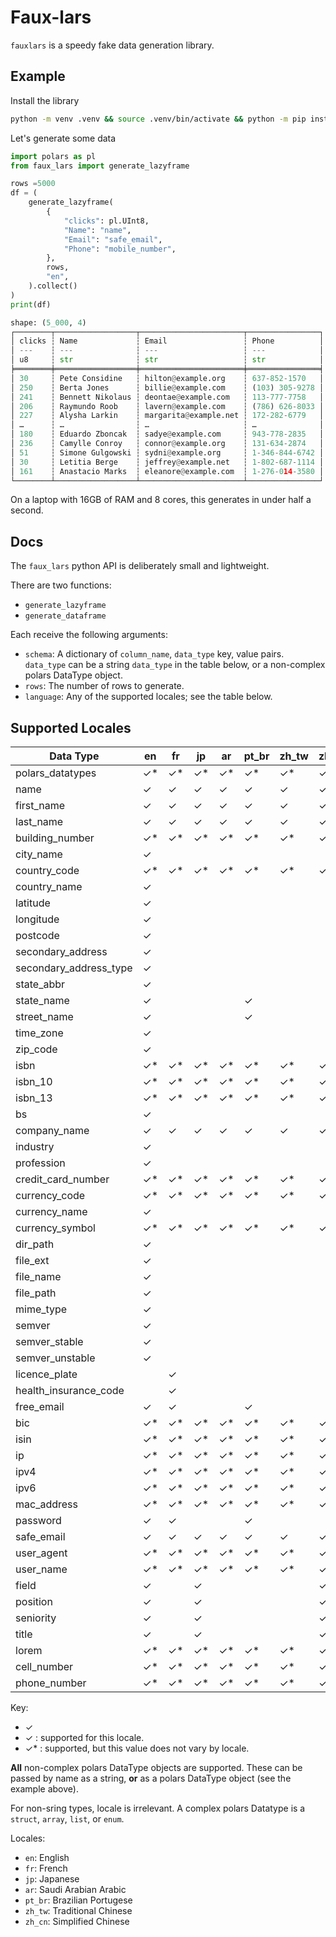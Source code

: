# Faux-lars
`fauxlars` is a speedy fake data generation library.


## Example
Install the library
```sh
python -m venv .venv && source .venv/bin/activate && python -m pip install faux_lars
```
Let's generate some data
```python
import polars as pl
from faux_lars import generate_lazyframe

rows =5000
df = (
    generate_lazyframe(
        {
            "clicks": pl.UInt8,
            "Name": "name",
            "Email": "safe_email",
            "Phone": "mobile_number",
        },
        rows,
        "en",
    ).collect()
)
print(df)
```
```python
shape: (5_000, 4)
┌────────┬──────────────────┬───────────────────────┬────────────────┐
│ clicks ┆ Name             ┆ Email                 ┆ Phone          │
│ ---    ┆ ---              ┆ ---                   ┆ ---            │
│ u8     ┆ str              ┆ str                   ┆ str            │
╞════════╪══════════════════╪═══════════════════════╪════════════════╡
│ 30     ┆ Pete Considine   ┆ hilton@example.org    ┆ 637-852-1570   │
│ 250    ┆ Berta Jones      ┆ billie@example.com    ┆ (103) 305-9278 │
│ 241    ┆ Bennett Nikolaus ┆ deontae@example.com   ┆ 113-777-7758   │
│ 206    ┆ Raymundo Roob    ┆ lavern@example.com    ┆ (786) 626-8033 │
│ 227    ┆ Alysha Larkin    ┆ margarita@example.net ┆ 172-282-6779   │
│ …      ┆ …                ┆ …                     ┆ …              │
│ 180    ┆ Eduardo Zboncak  ┆ sadye@example.com     ┆ 943-778-2835   │
│ 236    ┆ Camylle Conroy   ┆ connor@example.org    ┆ 131-634-2874   │
│ 51     ┆ Simone Gulgowski ┆ sydni@example.org     ┆ 1-346-844-6742 │
│ 30     ┆ Letitia Berge    ┆ jeffrey@example.net   ┆ 1-802-687-1114 │
│ 161    ┆ Anastacio Marks  ┆ eleanore@example.com  ┆ 1-276-014-3580 │
└────────┴──────────────────┴───────────────────────┴────────────────┘
```
On a laptop with 16GB of RAM and 8 cores, this generates in under half a second.

## Docs
The `faux_lars` python API is deliberately small and lightweight.

There are two functions:
* `generate_lazyframe`
* `generate_dataframe`

Each receive the following arguments:
* `schema`: A dictionary of `column_name`, `data_type` key, value pairs. `data_type` can be a string `data_type` in the table below, or a non-complex polars DataType object.
* `rows`: The number of rows to generate.
* `language`: Any of the supported locales; see the table below.

## Supported Locales

| Data Type                    | en  | fr  | jp  | ar  | pt_br | zh_tw | zh_cn |
|------------------------------|-----|-----|-----|-----|-------|-------|-------|
| polars_datatypes             | ✓*  | ✓*  | ✓*  | ✓*  | ✓*    | ✓*    | ✓*    |
| name                         | ✓   | ✓   | ✓   | ✓   | ✓     | ✓     | ✓     |
| first_name                   | ✓   | ✓   | ✓   | ✓   | ✓     | ✓     | ✓     |
| last_name                    | ✓   | ✓   | ✓   | ✓   | ✓     | ✓     | ✓     |
| building_number              | ✓*  | ✓*  | ✓*  | ✓*  | ✓*    | ✓*    | ✓*    |
| city_name                    | ✓   |     |     |     |       |       |       |
| country_code                 | ✓*  | ✓*  | ✓*  | ✓*  | ✓*    | ✓*    | ✓*    |
| country_name                 | ✓   |     |     |     |       |       |       |
| latitude                     | ✓   |     |     |     |       |       |       |
| longitude                    | ✓   |     |     |     |       |       |       |
| postcode                     | ✓   |     |     |     |       |       |       |
| secondary_address            | ✓   |     |     |     |       |       |       |
| secondary_address_type       | ✓   |     |     |     |       |       |       |
| state_abbr                   | ✓   |     |     |     |       |       |       |
| state_name                   | ✓   |     |     |     | ✓     |       |       |
| street_name                  | ✓   |     |     |     | ✓     |       |       |
| time_zone                    | ✓   |     |     |     |       |       |       |
| zip_code                     | ✓   |     |     |     |       |       |       |
| isbn                         | ✓*  | ✓*  | ✓*  | ✓*  | ✓*    | ✓*    | ✓*    |
| isbn_10                      | ✓*  | ✓*  | ✓*  | ✓*  | ✓*    | ✓*    | ✓*    |
| isbn_13                      | ✓*  | ✓*  | ✓*  | ✓*  | ✓*    | ✓*    | ✓*    |
| bs                           | ✓   |     |     |     |       |       |       |
| company_name                 | ✓   | ✓   | ✓   | ✓   | ✓     | ✓     | ✓     |
| industry                     | ✓   |     |     |     |       |       |       |
| profession                   | ✓   |     |     |     |       |       |       |
| credit_card_number           | ✓*  | ✓*  | ✓*  | ✓*  | ✓*    | ✓*    | ✓*    |
| currency_code                | ✓*  | ✓*  | ✓*  | ✓*  | ✓*    | ✓*    | ✓*    |
| currency_name                | ✓   |     |     |     |       |       |       |
| currency_symbol              | ✓*  | ✓*  | ✓*  | ✓*  | ✓*    | ✓*    | ✓*    |
| dir_path                     | ✓   |     |     |     |       |       |       |
| file_ext                     | ✓   |     |     |     |       |       |       |
| file_name                    | ✓   |     |     |     |       |       |       |
| file_path                    | ✓   |     |     |     |       |       |       |
| mime_type                    | ✓   |     |     |     |       |       |       |
| semver                       | ✓   |     |     |     |       |       |       |
| semver_stable                | ✓   |     |     |     |       |       |       |
| semver_unstable              | ✓   |     |     |     |       |       |       |
| licence_plate                |     | ✓   |     |     |       |       |       |
| health_insurance_code        |     | ✓   |     |     |       |       |       |
| free_email                   | ✓   | ✓   |     |     | ✓     |       |       |
| bic                          | ✓*  | ✓*  | ✓*  | ✓*  | ✓*    | ✓*    | ✓*    |
| isin                         | ✓*  | ✓*  | ✓*  | ✓*  | ✓*    | ✓*    | ✓*    |
| ip                           | ✓*  | ✓*  | ✓*  | ✓*  | ✓*    | ✓*    | ✓*    |
| ipv4                         | ✓*  | ✓*  | ✓*  | ✓*  | ✓*    | ✓*    | ✓*    |
| ipv6                         | ✓*  | ✓*  | ✓*  | ✓*  | ✓*    | ✓*    | ✓*    |
| mac_address                  | ✓*  | ✓*  | ✓*  | ✓*  | ✓*    | ✓*    | ✓*    |
| password                     | ✓   | ✓   |     |     | ✓     |       |       |
| safe_email                   | ✓   | ✓   | ✓   | ✓   | ✓     | ✓     | ✓     |
| user_agent                   | ✓*  | ✓*  | ✓*  | ✓*  | ✓*    | ✓*    | ✓*    |
| user_name                    | ✓*  | ✓*  | ✓*  | ✓*  | ✓*    | ✓*    | ✓*    |
| field                        | ✓   |     | ✓   |     |       |       | ✓     |
| position                     | ✓   |     | ✓   |     |       |       | ✓     |
| seniority                    | ✓   |     | ✓   |     |       |       | ✓     |
| title                        | ✓   |     | ✓   |     |       |       | ✓     |
| lorem                        | ✓*  | ✓*  | ✓*  | ✓*  | ✓*    | ✓*    | ✓*    |
| cell_number                  | ✓*  | ✓*  | ✓*  | ✓*  | ✓*    | ✓*    | ✓*    |
| phone_number                 | ✓*  | ✓*  | ✓*  | ✓*  | ✓*    | ✓*    | ✓*    |

Key:
* ✓
* ✓ : supported for this locale.
* ✓* : supported, but this value does not vary by locale.

**All** non-complex polars DataType objects are supported. These can be passed by name as a string, **or** as a polars DataType object (see the example above).

For non-sring types, locale is irrelevant. A complex polars Datatype is a `struct`, `array`, `list`, or `enum`.

Locales:
* `en`: English
* `fr`: French
* `jp`: Japanese
* `ar`: Saudi Arabian Arabic
* `pt_br`: Brazilian Portugese
* `zh_tw`: Traditional Chinese
* `zh_cn`: Simplified Chinese
